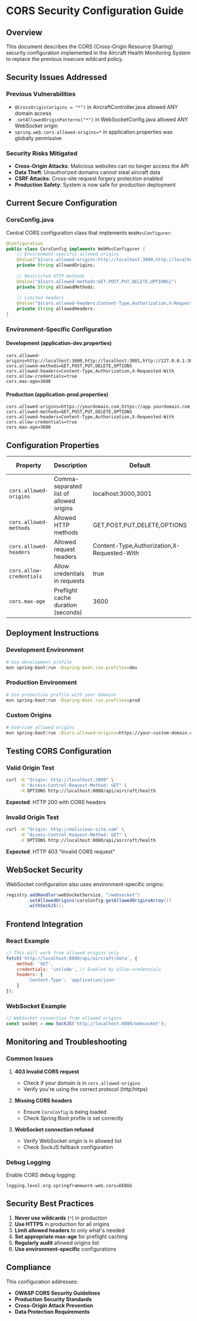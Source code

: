 # CORS Security Configuration Guide

## Overview

This document describes the CORS (Cross-Origin Resource Sharing) security configuration implemented in the Aircraft Health Monitoring System to replace the previous insecure wildcard policy.

## Security Issues Addressed

### Previous Vulnerabilities
- `@CrossOrigin(origins = "*")` in AircraftController.java allowed ANY domain access
- `.setAllowedOriginPatterns("*")` in WebSocketConfig.java allowed ANY WebSocket origin  
- `spring.web.cors.allowed-origins=*` in application.properties was globally permissive

### Security Risks Mitigated
- **Cross-Origin Attacks**: Malicious websites can no longer access the API
- **Data Theft**: Unauthorized domains cannot steal aircraft data
- **CSRF Attacks**: Cross-site request forgery protection enabled
- **Production Safety**: System is now safe for production deployment

## Current Secure Configuration

### CorsConfig.java
Central CORS configuration class that implements `WebMvcConfigurer`:

```java
@Configuration
public class CorsConfig implements WebMvcConfigurer {
    // Environment-specific allowed origins
    @Value("${cors.allowed-origins:http://localhost:3000,http://localhost:3001}")
    private String allowedOrigins;
    
    // Restricted HTTP methods
    @Value("${cors.allowed-methods:GET,POST,PUT,DELETE,OPTIONS}")
    private String allowedMethods;
    
    // Limited headers
    @Value("${cors.allowed-headers:Content-Type,Authorization,X-Requested-With}")
    private String allowedHeaders;
}
```

### Environment-Specific Configuration

#### Development (application-dev.properties)
```properties
cors.allowed-origins=http://localhost:3000,http://localhost:3001,http://127.0.0.1:3000,http://0.0.0.0:3000
cors.allowed-methods=GET,POST,PUT,DELETE,OPTIONS
cors.allowed-headers=Content-Type,Authorization,X-Requested-With
cors.allow-credentials=true
cors.max-age=3600
```

#### Production (application-prod.properties)
```properties
cors.allowed-origins=https://yourdomain.com,https://app.yourdomain.com
cors.allowed-methods=GET,POST,PUT,DELETE,OPTIONS
cors.allowed-headers=Content-Type,Authorization,X-Requested-With
cors.allow-credentials=true
cors.max-age=3600
```

## Configuration Properties

| Property | Description | Default | Security Impact |
|----------|-------------|---------|-----------------|
| `cors.allowed-origins` | Comma-separated list of allowed origins | localhost:3000,3001 | **CRITICAL** - Controls domain access |
| `cors.allowed-methods` | Allowed HTTP methods | GET,POST,PUT,DELETE,OPTIONS | Limits API method access |
| `cors.allowed-headers` | Allowed request headers | Content-Type,Authorization,X-Requested-With | Controls header access |
| `cors.allow-credentials` | Allow credentials in requests | true | Enables authenticated requests |
| `cors.max-age` | Preflight cache duration (seconds) | 3600 | Performance optimization |

## Deployment Instructions

### Development Environment
```bash
# Use development profile
mvn spring-boot:run -Dspring-boot.run.profiles=dev
```

### Production Environment
```bash
# Use production profile with your domains
mvn spring-boot:run -Dspring-boot.run.profiles=prod
```

### Custom Origins
```bash
# Override allowed origins
mvn spring-boot:run -Dcors.allowed-origins=https://your-custom-domain.com
```

## Testing CORS Configuration

### Valid Origin Test
```bash
curl -H "Origin: http://localhost:3000" \
     -H "Access-Control-Request-Method: GET" \
     -X OPTIONS http://localhost:8080/api/aircraft/health
```
**Expected**: HTTP 200 with CORS headers

### Invalid Origin Test  
```bash
curl -H "Origin: http://malicious-site.com" \
     -H "Access-Control-Request-Method: GET" \
     -X OPTIONS http://localhost:8080/api/aircraft/health
```
**Expected**: HTTP 403 "Invalid CORS request"

## WebSocket Security

WebSocket configuration also uses environment-specific origins:

```java
registry.addHandler(webSocketService, "/websocket")
        .setAllowedOrigins(corsConfig.getAllowedOriginsArray())
        .withSockJS();
```

## Frontend Integration

### React Example
```javascript
// This will work from allowed origins only
fetch('http://localhost:8080/api/aircraft/data', {
    method: 'GET',
    credentials: 'include', // Enabled by allow-credentials
    headers: {
        'Content-Type': 'application/json'
    }
});
```

### WebSocket Example
```javascript
// WebSocket connection from allowed origins
const socket = new SockJS('http://localhost:8080/websocket');
```

## Monitoring and Troubleshooting

### Common Issues

1. **403 Invalid CORS request**
   - Check if your domain is in `cors.allowed-origins`
   - Verify you're using the correct protocol (http/https)

2. **Missing CORS headers**
   - Ensure `CorsConfig` is being loaded
   - Check Spring Boot profile is set correctly

3. **WebSocket connection refused**
   - Verify WebSocket origin is in allowed list
   - Check SockJS fallback configuration

### Debug Logging
Enable CORS debug logging:
```properties
logging.level.org.springframework.web.cors=DEBUG
```

## Security Best Practices

1. **Never use wildcards** (`*`) in production
2. **Use HTTPS** in production for all origins
3. **Limit allowed headers** to only what's needed
4. **Set appropriate max-age** for preflight caching
5. **Regularly audit** allowed origins list
6. **Use environment-specific** configurations

## Compliance

This configuration addresses:
- **OWASP CORS Security Guidelines**
- **Production Security Standards**
- **Cross-Origin Attack Prevention**
- **Data Protection Requirements**